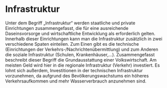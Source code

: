 # Infrastruktur
Unter dem Begriff „Infrastruktur“ werden staatliche und private
Einrichtungen zusammengefasst, die für eine ausreichende
Daseinsvorsorge und wirtschaftliche Entwicklung als erforderlich gelten.
Innerhalb dieser Einrichtungen kann man die Infrastruktur zusätzlich in
zwei verschiedene Spaten einteilen. Zum Einen gibt es die technische
(Einrichtungen der Verkehrs-/Nachrichtenübermittlung) und zum Anderen
die soziale Infrastruktur (Schulen, Krankenhäuser,...). Zusammengefasst
beschreibt dieser Begriff die Grundausstattung einer Volkswirtschaft. Am
meisten Geld wird hier in die regionale Infrastruktur (Verkehr) investiert. Es
lohnt sich außerdem, Investitionen in der technischen Infrastruktur
vorzunehmen, da aufgrund des Bevölkerungswachstums ein höheres
Verkehrsaufkommen und mehr Wasserverbrauch anzunehmen sind.
